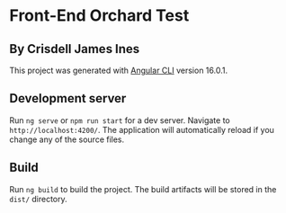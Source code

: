 # Front-End Orchard Test
## By Crisdell James Ines

This project was generated with [Angular CLI](https://github.com/angular/angular-cli) version 16.0.1.

## Development server

Run `ng serve` or `npm run start` for a dev server. Navigate to `http://localhost:4200/`. The application will automatically reload if you change any of the source files.

## Build

Run `ng build` to build the project. The build artifacts will be stored in the `dist/` directory.

